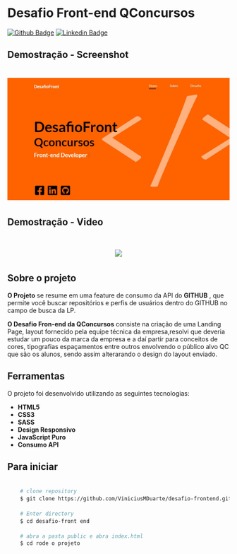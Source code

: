 # Desafio Front-end QConcursos

[![Github Badge](https://img.shields.io/badge/-Github-000?style=flat-square&logo=Github&logoColor=white&link=https://github.com/vanessakoch)](https://github.com/ViniciusMDuarte)
[![Linkedin Badge](https://img.shields.io/badge/-LinkedIn-blue?style=flat-square&logo=Linkedin&logoColor=white&link=https://www.linkedin.com/in/https://www.linkedin.com/in/viniciusmduarte//)](https://www.linkedin.com/in/viniciusmduarte/)



## Demostração - Screenshot

<h1 align="center">
   <img src="./github/screeshot-desafio.JPG" />
</h1>

## Demostração - Video

<h1 align="center">
   <img src="./github/desafio-frontend.gif" />
</h1>


## Sobre o projeto

**O Projeto** se resume em uma feature de consumo da API do **GITHUB** , que permite você buscar repositórios e perfis de usuários dentro do GITHUB no campo de busca da LP.

**O Desafio Fron-end da QConcursos** consiste na criação de uma Landing Page, layout fornecido pela equipe técnica da empresa,resolvi que deveria estudar um pouco da marca da empresa e a daí partir para conceitos de cores, tipografias espaçamentos entre outros envolvendo o público alvo QC que são os alunos, sendo assim alterarando o design do layout enviado.



## Ferramentas

O projeto foi desenvolvido utilizando as seguintes tecnologias:

- **HTML5**
- **CSS3**
- **SASS**
- **Design Responsivo**
- **JavaScript Puro**
- **Consumo API**


## Para iniciar

```bash

    # clone repository
    $ git clone https://github.com/ViniciusMDuarte/desafio-frontend.git

    # Enter directory
    $ cd desafio-front end

    # abra a pasta public e abra index.html
    $ cd rode o projeto
    
```
